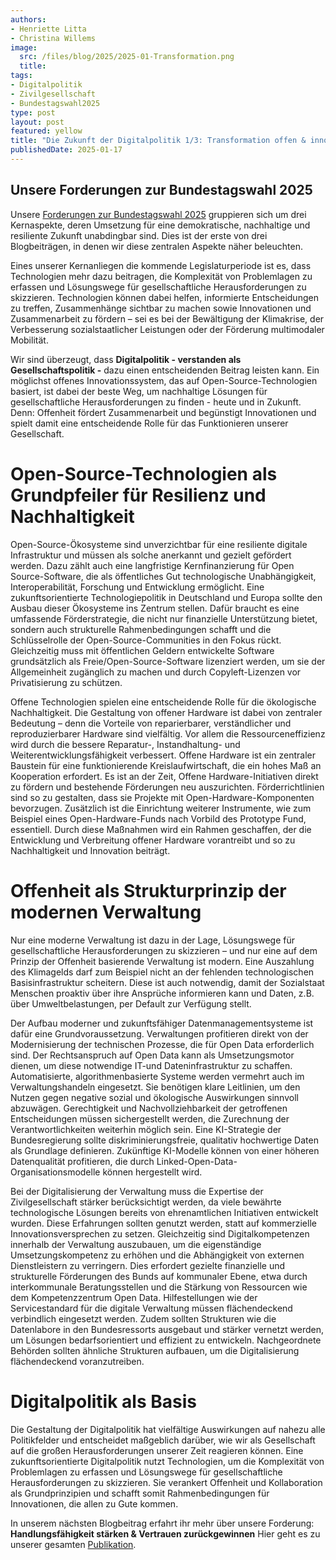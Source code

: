 ```yaml
---
authors:
- Henriette Litta
- Christina Willems
image: 
  src: /files/blog/2025/2025-01-Transformation.png
  title:
tags:
- Digitalpolitik
- Zivilgesellschaft
- Bundestagswahl2025
type: post
layout: post
featured: yellow
title: "Die Zukunft der Digitalpolitik 1/3: Transformation offen & innovativ gestalten"
publishedDate: 2025-01-17
---
```


## Unsere Forderungen zur Bundestagswahl 2025

Unsere [Forderungen zur Bundestagswahl 2025](https://okfn.de/publikationen/2024-okf-forderungen-bundestagswahl/) gruppieren sich um drei Kernaspekte, deren Umsetzung für eine demokratische, nachhaltige und resiliente Zukunft unabdingbar sind. Dies ist der erste von drei Blogbeiträgen, in denen wir diese zentralen Aspekte näher beleuchten. 

Eines unserer Kernanliegen die kommende Legislaturperiode ist es, dass Technologien mehr dazu beitragen, die Komplexität von Problemlagen zu erfassen und Lösungswege für gesellschaftliche Herausforderungen zu skizzieren. Technologien können dabei helfen, informierte Entscheidungen zu treffen, Zusammenhänge sichtbar zu machen sowie  Innovationen und Zusammenarbeit zu fördern – sei es bei der Bewältigung der Klimakrise, der Verbesserung sozialstaatlicher Leistungen oder der Förderung multimodaler Mobilität.

Wir sind überzeugt, dass **Digitalpolitik - verstanden als Gesellschaftspolitik -** dazu einen entscheidenden Beitrag leisten kann. Ein möglichst offenes Innovationssystem, das auf Open-Source-Technologien basiert, ist dabei der beste Weg, um nachhaltige Lösungen für gesellschaftliche Herausforderungen zu finden - heute und in Zukunft. Denn: Offenheit fördert Zusammenarbeit und begünstigt Innovationen und spielt damit eine entscheidende Rolle für das Funktionieren unserer Gesellschaft.

# Open-Source-Technologien als Grundpfeiler für Resilienz und Nachhaltigkeit 
Open-Source-Ökosysteme sind unverzichtbar für eine resiliente digitale Infrastruktur und müssen als solche anerkannt und gezielt gefördert werden. Dazu zählt auch eine langfristige Kernfinanzierung für Open Source-Software, die als öffentliches Gut technologische Unabhängigkeit, Interoperabilität, Forschung und Entwicklung ermöglicht. Eine zukunftsorientierte Technologiepolitik in Deutschland und Europa sollte den Ausbau dieser Ökosysteme ins Zentrum stellen. Dafür braucht es eine umfassende Förderstrategie, die nicht nur finanzielle Unterstützung bietet, sondern auch strukturelle Rahmenbedingungen schafft und die Schlüsselrolle der Open-Source-Communities in den Fokus rückt. Gleichzeitig muss mit öffentlichen Geldern entwickelte Software grundsätzlich als Freie/Open-Source-Software lizenziert werden, um sie der Allgemeinheit zugänglich zu machen und durch Copyleft-Lizenzen vor Privatisierung zu schützen.

Offene Technologien spielen eine entscheidende Rolle für die ökologische  Nachhaltigkeit. Die Gestaltung von offener Hardware ist dabei von zentraler Bedeutung – denn die Vorteile von reparierbarer, verständlicher und reproduzierbarer Hardware sind vielfältig. Vor allem die Ressourceneffizienz wird durch die bessere Reparatur-, Instandhaltung- und Weiterentwicklungsfähigkeit verbessert. Offene Hardware ist ein zentraler Baustein für eine funktionierende Kreislaufwirtschaft, die ein hohes Maß an Kooperation erfordert. Es ist an der Zeit, Offene Hardware-Initiativen direkt zu fördern und bestehende Förderungen neu auszurichten. Förderrichtlinien sind so zu gestalten, dass sie Projekte mit Open-Hardware-Komponenten bevorzugen. Zusätzlich ist die Einrichtung weiterer Instrumente, wie zum Beispiel eines Open-Hardware-Funds nach Vorbild des Prototype Fund, essentiell. Durch diese Maßnahmen wird ein Rahmen geschaffen, der die Entwicklung und Verbreitung offener Hardware vorantreibt und so zu Nachhaltigkeit und Innovation beiträgt.

# Offenheit als Strukturprinzip der modernen Verwaltung 
Nur eine moderne Verwaltung ist dazu in der Lage, Lösungswege für gesellschaftliche Herausforderungen zu skizzieren – und nur eine auf dem Prinzip der Offenheit basierende Verwaltung ist modern. Eine Auszahlung des Klimagelds darf zum Beispiel nicht an der fehlenden technologischen Basisinfrastruktur scheitern. Diese ist auch notwendig, damit der Sozialstaat Menschen proaktiv über ihre Ansprüche informieren kann und Daten, z.B. über Umweltbelastungen, per Default zur Verfügung stellt.

Der Aufbau moderner und zukunftsfähiger Datenmanagementsysteme ist dafür eine Grundvoraussetzung. Verwaltungen profitieren direkt von der Modernisierung der technischen Prozesse, die für Open Data erforderlich sind. Der Rechtsanspruch auf Open Data kann als Umsetzungsmotor dienen, um diese notwendige IT-und Dateninfrastruktur zu schaffen. Automatisierte, algorithmenbasierte Systeme werden vermehrt auch im Verwaltungshandeln eingesetzt. Sie benötigen klare Leitlinien, um den Nutzen gegen negative sozial und ökologische Auswirkungen sinnvoll abzuwägen. Gerechtigkeit und Nachvollziehbarkeit der getroffenen Entscheidungen müssen sichergestellt werden, die Zurechnung der Verantwortlichkeiten weiterhin möglich sein. Eine KI-Strategie der Bundesregierung sollte diskriminierungsfreie, qualitativ hochwertige Daten als Grundlage definieren. Zukünftige KI-Modelle können von einer höheren Datenqualität profitieren, die durch Linked-Open-Data-Organisationsmodelle können hergestellt wird.

Bei der Digitalisierung der Verwaltung muss die Expertise der Zivilgesellschaft stärker berücksichtigt werden, da viele bewährte technologische Lösungen bereits von ehrenamtlichen Initiativen entwickelt wurden. Diese Erfahrungen sollten genutzt werden, statt auf kommerzielle Innovationsversprechen zu setzen. Gleichzeitig sind Digitalkompetenzen innerhalb der Verwaltung auszubauen, um die eigenständige Umsetzungskompetenz zu erhöhen und die Abhängigkeit von externen Dienstleistern zu verringern. Dies erfordert gezielte finanzielle und strukturelle Förderungen des Bunds auf kommunaler Ebene, etwa durch interkommunale Beratungsstellen und die Stärkung von Ressourcen wie dem Kompetenzzentrum Open Data. Hilfestellungen wie der Servicestandard für die digitale Verwaltung müssen flächendeckend verbindlich eingesetzt werden. Zudem sollten Strukturen wie die Datenlabore in den Bundesressorts ausgebaut und stärker vernetzt werden, um Lösungen bedarfsorientiert und effizient zu entwickeln. Nachgeordnete Behörden sollten ähnliche Strukturen aufbauen, um die Digitalisierung flächendeckend voranzutreiben.

# Digitalpolitik als Basis
Die Gestaltung der Digitalpolitik hat vielfältige Auswirkungen auf nahezu alle Politikfelder und entscheidet maßgeblich darüber, wie wir als Gesellschaft auf die großen Herausforderungen unserer Zeit reagieren können. Eine zukunftsorientierte Digitalpolitik nutzt Technologien, um die Komplexität von Problemlagen zu erfassen und Lösungswege für gesellschaftliche Herausforderungen zu skizzieren. Sie verankert Offenheit und Kollaboration als Grundprinzipien und schafft somit Rahmenbedingungen für Innovationen, die allen zu Gute kommen.

In unserem nächsten Blogbeitrag erfahrt ihr mehr über unsere Forderung: **Handlungsfähigkeit stärken & Vertrauen zurückgewinnen**
Hier geht es zu unserer gesamten [Publikation](https://okfn.de/publikationen/2024-okf-forderungen-bundestagswahl/).

